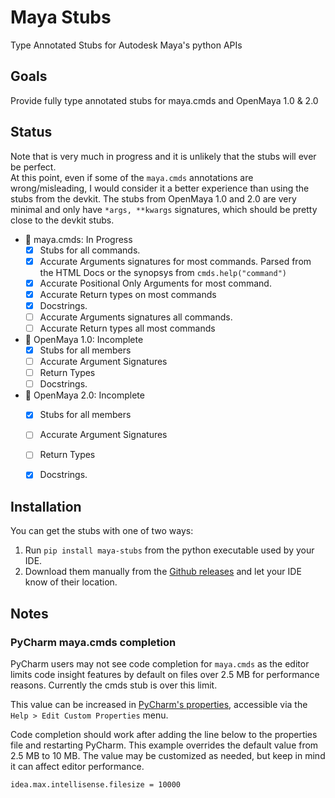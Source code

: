 # Maya Stubs

Type Annotated Stubs for Autodesk Maya's python APIs

## Goals

Provide fully type annotated stubs for maya.cmds and OpenMaya 1.0 & 2.0


## Status

Note that is very much in progress and it is unlikely that the stubs will ever be perfect.  
At this point, even if some of the `maya.cmds` annotations are wrong/misleading, I would consider it a better experience than using the stubs from the devkit.
The stubs from OpenMaya 1.0 and 2.0 are very minimal and only have `*args, **kwargs` signatures, which should be pretty close to the devkit stubs.

- 🚧 maya.cmds: In Progress
  - [x] Stubs for all commands.
  - [x] Accurate Arguments signatures for most commands.
    Parsed from the HTML Docs or the synopsys from `cmds.help("command")`
  - [x] Accurate Positional Only Arguments for most command.
  - [x] Accurate Return types on most commands
  - [x] Docstrings.
  - [ ] Accurate Arguments signatures all commands.
  - [ ] Accurate Return types all most commands
- 🚧 OpenMaya 1.0: Incomplete
  - [x] Stubs for all members
  - [ ] Accurate Argument Signatures
  - [ ] Return Types
  - [ ] Docstrings.
- 🚧 OpenMaya 2.0: Incomplete
  - [x] Stubs for all members
  - [ ] Accurate Argument Signatures
  - [ ] Return Types
  - [x] Docstrings.


## Installation

You can get the stubs with one of two ways:

1. Run `pip install maya-stubs` from the python executable used by your IDE.
2. Download them manually from the [Github releases](https://github.com/Muream/maya-stubs/releases) and let your IDE know of their location.

## Notes

### PyCharm maya.cmds completion

PyCharm users may not see code completion for `maya.cmds` as the editor limits code insight features by default on files over 2.5 MB for performance reasons. Currently the cmds stub is over this limit.

This value can be increased in [PyCharm's properties](https://www.jetbrains.com/help/pycharm/file-idea-properties.html), accessible via the `Help > Edit Custom Properties` menu.

Code completion should work after adding the line below to the properties file and restarting PyCharm. This example overrides the default value from 2.5 MB to 10 MB. The value may be customized as needed, but keep in mind it can affect editor performance.

```
idea.max.intellisense.filesize = 10000
```
